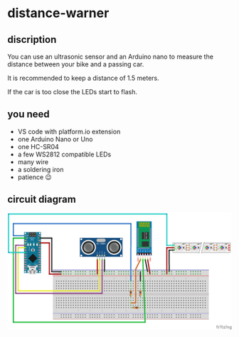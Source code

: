 # distance-warner

## discription

You can use an ultrasonic sensor and an Arduino nano to measure the distance between your bike and a passing car.

It is recommended to keep a distance of 1.5 meters.

If the car is too close the LEDs start to flash.

## you need

* VS code with platform.io extension
* one Arduino Nano or Uno
* one HC-SR04
* a few WS2812 compatible LEDs
* many wire
* a soldering iron
* patience 😉

## circuit diagram
![curcuit diagram](https://raw.githubusercontent.com/MCeddy/distance-warner/master/docs/sketch_bb.png)
